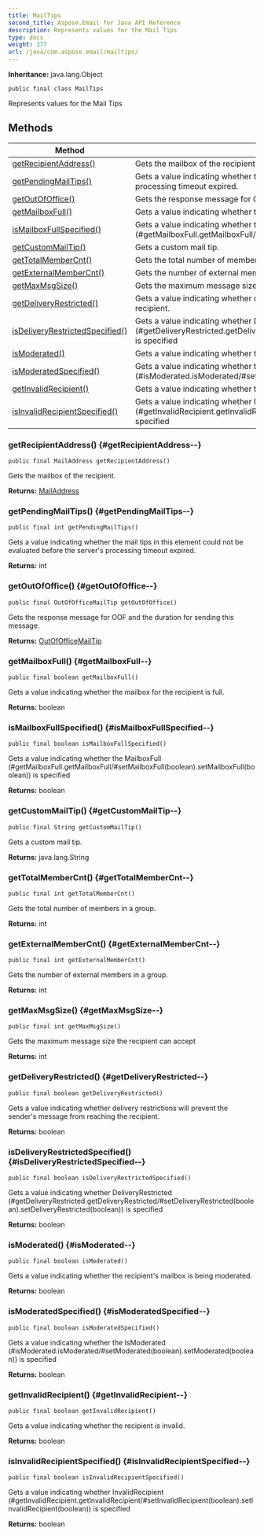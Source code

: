 ```yaml
---
title: MailTips
second_title: Aspose.Email for Java API Reference
description: Represents values for the Mail Tips
type: docs
weight: 377
url: /java/com.aspose.email/mailtips/
---
```

**Inheritance:**
java.lang.Object
```
public final class MailTips
```

Represents values for the Mail Tips
## Methods

| Method | Description |
| --- | --- |
| [getRecipientAddress()](#getRecipientAddress--) | Gets the mailbox of the recipient. |
| [getPendingMailTips()](#getPendingMailTips--) | Gets a value indicating whether the mail tips in this element could not be evaluated before the server's processing timeout expired. |
| [getOutOfOffice()](#getOutOfOffice--) | Gets the response message for OOF and the duration for sending this message. |
| [getMailboxFull()](#getMailboxFull--) | Gets a value indicating whether the mailbox for the recipient is full. |
| [isMailboxFullSpecified()](#isMailboxFullSpecified--) | Gets a value indicating whether the  MailboxFull (\#getMailboxFull.getMailboxFull/\#setMailboxFull(boolean).setMailboxFull(boolean)) is specified |
| [getCustomMailTip()](#getCustomMailTip--) | Gets a custom mail tip. |
| [getTotalMemberCnt()](#getTotalMemberCnt--) | Gets the total number of members in a group. |
| [getExternalMemberCnt()](#getExternalMemberCnt--) | Gets the number of external members in a group. |
| [getMaxMsgSize()](#getMaxMsgSize--) | Gets the maximum message size the recipient can accept |
| [getDeliveryRestricted()](#getDeliveryRestricted--) | Gets a value indicating whether delivery restrictions will prevent the sender's message from reaching the recipient. |
| [isDeliveryRestrictedSpecified()](#isDeliveryRestrictedSpecified--) | Gets a value indicating whether  DeliveryRestricted (\#getDeliveryRestricted.getDeliveryRestricted/\#setDeliveryRestricted(boolean).setDeliveryRestricted(boolean)) is specified |
| [isModerated()](#isModerated--) | Gets a value indicating whether the recipient's mailbox is being moderated. |
| [isModeratedSpecified()](#isModeratedSpecified--) | Gets a value indicating whether the  IsModerated (\#isModerated.isModerated/\#setModerated(boolean).setModerated(boolean)) is specified |
| [getInvalidRecipient()](#getInvalidRecipient--) | Gets a value indicating whether the recipient is invalid. |
| [isInvalidRecipientSpecified()](#isInvalidRecipientSpecified--) | Gets a value indicating whether  InvalidRecipient (\#getInvalidRecipient.getInvalidRecipient/\#setInvalidRecipient(boolean).setInvalidRecipient(boolean)) is specified |
### getRecipientAddress() {#getRecipientAddress--}
```
public final MailAddress getRecipientAddress()
```


Gets the mailbox of the recipient.

**Returns:**
[MailAddress](../../com.aspose.email/mailaddress)
### getPendingMailTips() {#getPendingMailTips--}
```
public final int getPendingMailTips()
```


Gets a value indicating whether the mail tips in this element could not be evaluated before the server's processing timeout expired.

**Returns:**
int
### getOutOfOffice() {#getOutOfOffice--}
```
public final OutOfOfficeMailTip getOutOfOffice()
```


Gets the response message for OOF and the duration for sending this message.

**Returns:**
[OutOfOfficeMailTip](../../com.aspose.email/outofofficemailtip)
### getMailboxFull() {#getMailboxFull--}
```
public final boolean getMailboxFull()
```


Gets a value indicating whether the mailbox for the recipient is full.

**Returns:**
boolean
### isMailboxFullSpecified() {#isMailboxFullSpecified--}
```
public final boolean isMailboxFullSpecified()
```


Gets a value indicating whether the  MailboxFull (\#getMailboxFull.getMailboxFull/\#setMailboxFull(boolean).setMailboxFull(boolean)) is specified

**Returns:**
boolean
### getCustomMailTip() {#getCustomMailTip--}
```
public final String getCustomMailTip()
```


Gets a custom mail tip.

**Returns:**
java.lang.String
### getTotalMemberCnt() {#getTotalMemberCnt--}
```
public final int getTotalMemberCnt()
```


Gets the total number of members in a group.

**Returns:**
int
### getExternalMemberCnt() {#getExternalMemberCnt--}
```
public final int getExternalMemberCnt()
```


Gets the number of external members in a group.

**Returns:**
int
### getMaxMsgSize() {#getMaxMsgSize--}
```
public final int getMaxMsgSize()
```


Gets the maximum message size the recipient can accept

**Returns:**
int
### getDeliveryRestricted() {#getDeliveryRestricted--}
```
public final boolean getDeliveryRestricted()
```


Gets a value indicating whether delivery restrictions will prevent the sender's message from reaching the recipient.

**Returns:**
boolean
### isDeliveryRestrictedSpecified() {#isDeliveryRestrictedSpecified--}
```
public final boolean isDeliveryRestrictedSpecified()
```


Gets a value indicating whether  DeliveryRestricted (\#getDeliveryRestricted.getDeliveryRestricted/\#setDeliveryRestricted(boolean).setDeliveryRestricted(boolean)) is specified

**Returns:**
boolean
### isModerated() {#isModerated--}
```
public final boolean isModerated()
```


Gets a value indicating whether the recipient's mailbox is being moderated.

**Returns:**
boolean
### isModeratedSpecified() {#isModeratedSpecified--}
```
public final boolean isModeratedSpecified()
```


Gets a value indicating whether the  IsModerated (\#isModerated.isModerated/\#setModerated(boolean).setModerated(boolean)) is specified

**Returns:**
boolean
### getInvalidRecipient() {#getInvalidRecipient--}
```
public final boolean getInvalidRecipient()
```


Gets a value indicating whether the recipient is invalid.

**Returns:**
boolean
### isInvalidRecipientSpecified() {#isInvalidRecipientSpecified--}
```
public final boolean isInvalidRecipientSpecified()
```


Gets a value indicating whether  InvalidRecipient (\#getInvalidRecipient.getInvalidRecipient/\#setInvalidRecipient(boolean).setInvalidRecipient(boolean)) is specified

**Returns:**
boolean

